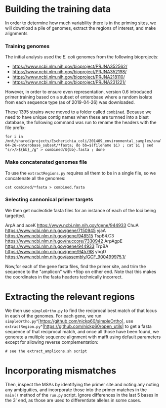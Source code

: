 # Building the training data
In order to determine how much variability there is in the priming sites, we will download a pile of genomes, extract the regions of interest, and make alignments

### Training genomes
The initial analysis used the *E. coli*  genomes from the following bioprojects:

- https://www.ncbi.nlm.nih.gov/bioproject/PRJNA352562/
- https://www.ncbi.nlm.nih.gov/bioproject/PRJNA352198/
- https://www.ncbi.nlm.nih.gov/bioproject/PRJNA218110/
- https://www.ncbi.nlm.nih.gov/bioproject/PRJNA231221/


However, in order to ensure even representation, version 0.6 introduced primer training based on a subset of enterobase where a random isolate from each sequence type (as of 2019-04-26) was downloaded.

These 1395 strains were moved to  a folder called `combined`.  Because we need to have unique contig names when these are turnned into a blast database, the following command was run to rename the headers with the file prefix:

```
for i in /mnt/shared/projects/Escherichia_coli/201409_environmental_samples/analysis/2019-04-26-enterobase_subset/*fasta; do bb=$(filename $i) ; cat $i | sed "s/>/>${bb}_/g" > combined/${bb}.fasta ; done
```

### Make concatenated genomes file
To use the `extractRegions.py` requires all them to be in a single file, so we concatenate all the genomes:


```
cat combined/*fasta > combined.fasta
```

### Selecting cannonical primer targets

We then get nucleotide fasta files for an instance of each of the loci being targetted.

ArpA and aceK
https://www.ncbi.nlm.nih.gov/gene/944933
ChuA
https://www.ncbi.nlm.nih.gov/gene/7150945
yjaA
https://www.ncbi.nlm.nih.gov/gene/948515
TspE4.C3
https://www.ncbi.nlm.nih.gov/nuccore/7330942
ArpAgpE
https://www.ncbi.nlm.nih.gov/gene/944933
TrpBA
https://www.ncbi.nlm.nih.gov/gene/945768
ybgD
https://www.ncbi.nlm.nih.gov/assembly/GCF_900499975.1/

Now,for each of the gene fasta files, find the primer site, and trim the sequence to the "amplicon" with +5bp on either end.  Note that this makes the coordinates in the fasta headers technically incorrect.


#  Extracting the relevant regions
We then use `simpleOrtho.py` to find the reciprocal best match of that locus in each of the genomes.  For each gene, we run `simpleOrtho.py`^[https://github.com/nickp60/simpleOrtho], use `extractRegion.py`^[https://github.com/nickp60/open_utils] to get a fasta sequence of that reciprocal match, and once all those have been found, we generate a multiple sequence alignment with mafft using default parameters except for allowing reverse complementation:

```
# see the extract_amplicons.sh script
```

# Incorporating mismatches

Then, inspect the MSAs by identifying the primer site and noting any  noting any ambiguities, and incorporate those into the primer matches in the `main()` method of the `run.py` script. Ignore differences in the last 5 bases in the 3' end, as those are used to differentiate alleles in some cases.
